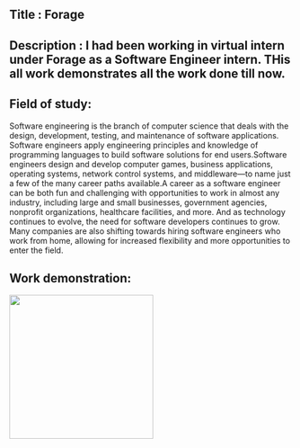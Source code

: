 ## Title : Forage 

## Description : I had been working in virtual intern under Forage as a Software Engineer intern. THis all work demonstrates all the work done till now.

## Field of study: 
Software engineering is the branch of computer science that deals with the design, development, testing, and maintenance of software applications. Software engineers apply engineering principles
and knowledge of programming languages to build software solutions for end users.Software engineers design and develop computer games, business applications, operating systems, network control 
systems, and middleware—to name just a few of the many career paths available.A career as a software engineer can be both fun and challenging with opportunities to work in almost any industry, 
including large and small businesses, government agencies, nonprofit organizations, healthcare facilities, and more. And as technology continues to evolve, the need for software developers 
continues to grow. Many companies are also shifting towards hiring software engineers who work from home, allowing for increased flexibility and more opportunities to enter the field.

## Work demonstration: 

<img src="https://developers.giphy.com/branch/master/static/api-512d36c09662682717108a38bbb5c57d.gif" width="256"/>

